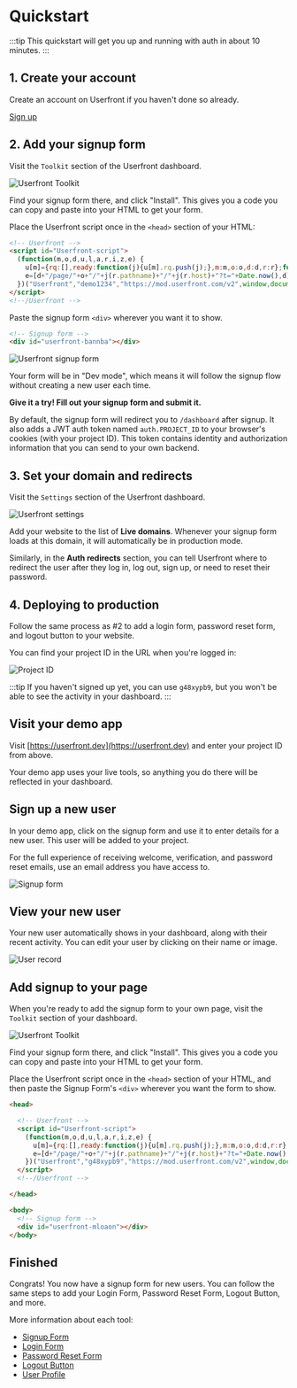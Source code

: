 # Quickstart

:::tip
This quickstart will get you up and running with auth in about 10 minutes.
:::

## 1. Create your account

Create an account on Userfront if you haven't done so already.

[Sign up](https://userfront.com/signup?ref=quickstart)

## 2. Add your signup form

Visit the `Toolkit` section of the Userfront dashboard.

![Userfront Toolkit](https://res.cloudinary.com/component/image/upload/v1583359227/guide/menu.png)

Find your signup form there, and click "Install". This gives you a code you can copy and paste into your HTML to get your form.

Place the Userfront script once in the `<head>` section of your HTML:

<!-- prettier-ignore-start -->
```html
<!-- Userfront -->
<script id="Userfront-script">
  (function(m,o,d,u,l,a,r,i,z,e) {
    u[m]={rq:[],ready:function(j){u[m].rq.push(j);},m:m,o:o,d:d,r:r};function j(s){return encodeURIComponent(btoa(s));}z=l.getElementById(m+"-"+a);r=u.location;
    e=[d+"/page/"+o+"/"+j(r.pathname)+"/"+j(r.host)+"?t="+Date.now(),d];e.map(function(w){i=l.createElement(a);i.defer=1;i.src=w;z.parentNode.insertBefore(i,z);});u.amvartem=m;
  })("Userfront","demo1234","https://mod.userfront.com/v2",window,document,"script");
</script>
<!--/Userfront -->
```

Paste the signup form `<div>` wherever you want it to show.
<!-- prettier-ignore-start -->
```html
<!-- Signup form -->
<div id="userfront-bannba"></div>
```
<!-- prettier-ignore-end -->

![Userfront signup form](https://res.cloudinary.com/component/image/upload/v1593130567/permanent/signup-form-dev.png)

Your form will be in "Dev mode", which means it will follow the signup flow without creating a new user each time.

**Give it a try! Fill out your signup form and submit it.**

By default, the signup form will redirect you to `/dashboard` after signup. It also adds a JWT auth token named `auth.PROJECT_ID` to your browser's cookies (with your project ID). This token contains identity and authorization information that you can send to your own backend.

## 3. Set your domain and redirects

Visit the `Settings` section of the Userfront dashboard.

![Userfront settings](https://res.cloudinary.com/component/image/upload/v1593131793/permanent/settings-nav.png)

Add your website to the list of **Live domains**. Whenever your signup form loads at this domain, it will automatically be in production mode.

Similarly, in the **Auth redirects** section, you can tell Userfront where to redirect the user after they log in, log out, sign up, or need to reset their password.

## 4. Deploying to production

Follow the same process as #2 to add a login form, password reset form, and logout button to your website.

You can find your project ID in the URL when you're logged in:

![Project ID](https://res.cloudinary.com/component/image/upload/v1583347563/guide/project_id_ilsrsa.png)

:::tip
If you haven't signed up yet, you can use `g48xypb9`, but you won't be able to see the activity in your dashboard.
:::

## Visit your demo app

Visit [https://userfront.dev](https://userfront.dev) and enter your project ID from above.

Your demo app uses your live tools, so anything you do there will be reflected in your dashboard.

## Sign up a new user

In your demo app, click on the signup form and use it to enter details for a new user. This user will be added to your project.

For the full experience of receiving welcome, verification, and password reset emails, use an email address you have access to.

![Signup form](https://res.cloudinary.com/component/image/upload/w_300/v1582158400/signup_rntzec.png)

## View your new user

Your new user automatically shows in your dashboard, along with their recent activity. You can edit your user by clicking on their name or image.

![User record](https://res.cloudinary.com/component/image/upload/v1583358861/guide/user_record.png)

## Add signup to your page

When you're ready to add the signup form to your own page, visit the `Toolkit` section of your dashboard.

![Userfront Toolkit](https://res.cloudinary.com/component/image/upload/v1583359227/guide/menu.png)

Find your signup form there, and click "Install". This gives you a code you can copy and paste into your HTML to get your form.

Place the Userfront script once in the `<head>` section of your HTML, and then paste the Signup Form's `<div>` wherever you want the form to show.

<!-- prettier-ignore-start -->
```html
<head>

  <!-- Userfront -->
  <script id="Userfront-script">
    (function(m,o,d,u,l,a,r,i,z,e) {
      u[m]={rq:[],ready:function(j){u[m].rq.push(j);},m:m,o:o,d:d,r:r};function j(s){return encodeURIComponent(btoa(s));}z=l.getElementById(m+"-"+a);r=u.location;
      e=[d+"/page/"+o+"/"+j(r.pathname)+"/"+j(r.host)+"?t="+Date.now(),d];e.map(function(w){i=l.createElement(a);i.defer=1;i.src=w;z.parentNode.insertBefore(i,z);});u.amvartem=m;
    })("Userfront","g48xypb9","https://mod.userfront.com/v2",window,document,"script");
  </script>
  <!--/Userfront -->

</head>

<body>
  <!-- Signup form -->
  <div id="userfront-mloaon"></div>
</body>
```
<!-- prettier-ignore-end -->

## Finished

Congrats! You now have a signup form for new users. You can follow the same steps to add your Login Form, Password Reset Form, Logout Button, and more.

More information about each tool:

- [Signup Form](/signup.html)
- [Login Form](/login.html)
- [Password Reset Form](/reset.html)
- [Logout Button](/logout.html)
- [User Profile](/profile.html)
